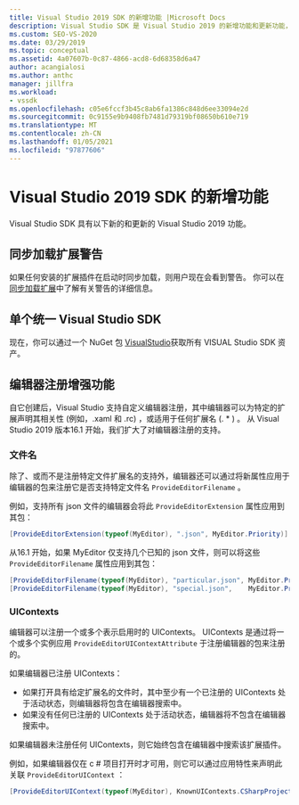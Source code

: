 ```yaml
---
title: Visual Studio 2019 SDK 的新增功能 |Microsoft Docs
description: Visual Studio SDK 是 Visual Studio 2019 的新增功能和更新功能，其中包括编辑器注册增强功能。
ms.custom: SEO-VS-2020
ms.date: 03/29/2019
ms.topic: conceptual
ms.assetid: 4a07607b-0c87-4866-acd8-6d68358d6a47
author: acangialosi
ms.author: anthc
manager: jillfra
ms.workload:
- vssdk
ms.openlocfilehash: c05e6fccf3b45c8ab6fa1386c848d6ee33094e2d
ms.sourcegitcommit: 0c9155e9b9408fb7481d79319bf08650b610e719
ms.translationtype: MT
ms.contentlocale: zh-CN
ms.lasthandoff: 01/05/2021
ms.locfileid: "97877606"
---
```

# <a name="whats-new-in-the-visual-studio-2019-sdk"></a>Visual Studio 2019 SDK 的新增功能

Visual Studio SDK 具有以下新的和更新的 Visual Studio 2019 功能。

## <a name="synchronously-autoloaded-extensions-warning"></a>同步加载扩展警告

如果任何安装的扩展插件在启动时同步加载，则用户现在会看到警告。 你可以在 [同步加载扩展](synchronously-autoloaded-extensions.md)中了解有关警告的详细信息。

## <a name="single-unified-visual-studio-sdk"></a>单个统一 Visual Studio SDK

现在，你可以通过一个 NuGet 包 [VisualStudio](https://www.nuget.org/packages/microsoft.visualstudio.sdk)获取所有 VISUAL Studio SDK 资产。

## <a name="editor-registration-enhancements"></a>编辑器注册增强功能

自它创建后，Visual Studio 支持自定义编辑器注册，其中编辑器可以为特定的扩展声明其相关性 (例如，.xaml 和 .rc) ，或适用于任何扩展名 (. * ) 。 从 Visual Studio 2019 版本16.1 开始，我们扩大了对编辑器注册的支持。

### <a name="filenames"></a>文件名

除了、或而不是注册特定文件扩展名的支持外，编辑器还可以通过将新属性应用于编辑器的包来注册它是否支持特定文件名 `ProvideEditorFilename` 。

例如，支持所有 json 文件的编辑器会将此 `ProvideEditorExtension` 属性应用到其包：

```cs
[ProvideEditorExtension(typeof(MyEditor), ".json", MyEditor.Priority)]
```

从16.1 开始，如果 MyEditor 仅支持几个已知的 json 文件，则可以将这些 `ProvideEditorFilename` 属性应用到其包：

```cs
[ProvideEditorFilename(typeof(MyEditor), "particular.json", MyEditor.Priority)]
[ProvideEditorFilename(typeof(MyEditor), "special.json",    MyEditor.Priority)]
```

### <a name="uicontexts"></a>UIContexts

编辑器可以注册一个或多个表示启用时的 UIContexts。 UIContexts 是通过将一个或多个实例应用 `ProvideEditorUIContextAttribute` 于注册编辑器的包来注册的。

如果编辑器已注册 UIContexts：

- 如果打开具有给定扩展名的文件时，其中至少有一个已注册的 UIContexts 处于活动状态，则编辑器将包含在编辑器搜索中。
- 如果没有任何已注册的 UIContexts 处于活动状态，编辑器将不包含在编辑器搜索中。

如果编辑器未注册任何 UIContexts，则它始终包含在编辑器中搜索该扩展插件。

例如，如果编辑器仅在 c # 项目打开时才可用，则它可以通过应用特性来声明此关联 `ProvideEditorUIContext` ：

```cs
[ProvideEditorUIContext(typeof(MyEditor), KnownUIContexts.CSharpProjectContext)]
```
